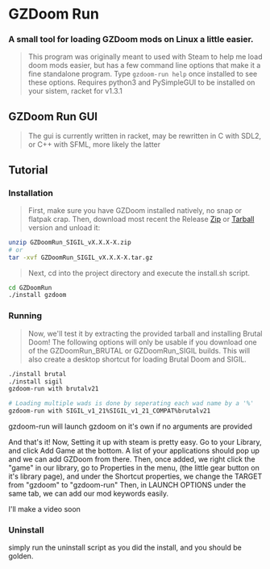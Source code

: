 # GZDoom Run
### A small tool for loading GZDoom mods on Linux a little easier. 

> This program was originally meant to used with Steam to help me load doom mods easier, 
> but has a few command line options that make it a fine standalone program.
> Type `gzdoom-run help` once installed to see these options.
> Requires python3 and PySimpleGUI to be installed on your sistem, racket for v1.3.1

## GZDoom Run GUI
> The gui is currently written in racket, may be rewritten in C with SDL2, or C++ with SFML, more likely the latter 

## Tutorial

### Installation 
> First, make sure you have GZDoom installed natively, no snap or flatpak crap.
 > Then, download most recent the Release [Zip](https://github.com/ImpishDeathTech/GZDoomRun/releases/download/gzdoom-v1-3-2-1/GZDoomRun_SIGIL_v1.3.2-1.zip) or [Tarball](https://github.com/ImpishDeathTech/GZDoomRun/releases/download/gzdoom-v1-3-2-1/GZDoomRun_SIGIL_v1.3.2-1.tar.gz) version and unload it:
```sh
unzip GZDoomRun_SIGIL_vX.X.X-X.zip
# or
tar -xvf GZDoomRun_SIGIL_vX.X.X-X.tar.gz
```
> Next, cd into the project directory and execute the install.sh script.
```sh
cd GZDoomRun
./install gzdoom
```

### Running
> Now, we'll test it by extracting the provided tarball and installing Brutal Doom! The following options will only be usable if you download one of the GZDoomRun_BRUTAL or GZDoomRun_SIGIL builds.
> This will also create a desktop shortcut for loading Brutal Doom and SIGIL.
```sh
./install brutal
./install sigil
gzdoom-run with brutalv21

# Loading multiple wads is done by seperating each wad name by a '%'
gzdoom-run with SIGIL_v1_21%SIGIL_v1_21_COMPAT%brutalv21
```
gzdoom-run will launch gzdoom on it's own if no arguments are provided

And that's it! Now, Setting it up with steam is pretty easy.
Go to your Library, and click Add Game at the bottom. A list of your applications should pop up and we can add GZDoom from there.
Then, once added, we right click the "game" in our library, go to Properties in the menu, (the little gear button on it's library page), and under the Shortcut properties, we change the TARGET from "gzdoom" to "gzdoom-run"
Then, in LAUNCH OPTIONS under the same tab, we can add our mod keywords easily.

I'll make a video soon


### Uninstall
simply run the uninstall script as you did the install, and you should be golden.
